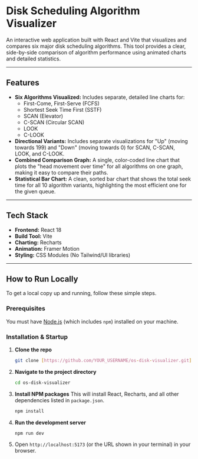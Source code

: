 # Disk Scheduling Algorithm Visualizer

An interactive web application built with React and Vite that visualizes and compares six major disk scheduling algorithms. This tool provides a clear, side-by-side comparison of algorithm performance using animated charts and detailed statistics.



---

## Features

* **Six Algorithms Visualized:** Includes separate, detailed line charts for:
    * First-Come, First-Serve (FCFS)
    * Shortest Seek Time First (SSTF)
    * SCAN (Elevator)
    * C-SCAN (Circular SCAN)
    * LOOK
    * C-LOOK
* **Directional Variants:** Includes separate visualizations for "Up" (moving towards 199) and "Down" (moving towards 0) for SCAN, C-SCAN, LOOK, and C-LOOK.
* **Combined Comparison Graph:** A single, color-coded line chart that plots the "head movement over time" for all algorithms on one graph, making it easy to compare their paths.
* **Statistical Bar Chart:** A clean, sorted bar chart that shows the total seek time for all 10 algorithm variants, highlighting the most efficient one for the given queue.

---

## Tech Stack

* **Frontend:** React 18
* **Build Tool:** Vite
* **Charting:** Recharts
* **Animation:** Framer Motion
* **Styling:** CSS Modules (No Tailwind/UI libraries)

---

## How to Run Locally

To get a local copy up and running, follow these simple steps.

### Prerequisites

You must have [Node.js](https://nodejs.org/en) (which includes `npm`) installed on your machine.

### Installation & Startup

1.  **Clone the repo**
    ```sh
    git clone [https://github.com/YOUR_USERNAME/os-disk-visualizer.git](https://github.com/YOUR_USERNAME/os-disk-visualizer.git)
    ```
2.  **Navigate to the project directory**
    ```sh
    cd os-disk-visualizer
    ```
3.  **Install NPM packages**
    This will install React, Recharts, and all other dependencies listed in `package.json`.
    ```sh
    npm install
    ```
4.  **Run the development server**
    ```sh
    npm run dev
    ```
5.  Open `http://localhost:5173` (or the URL shown in your terminal) in your browser.
